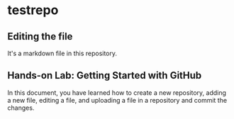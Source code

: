 # testrepo

## Editing the file

It's a markdown file in this repository.

## Hands-on Lab: Getting Started with GitHub
In this document, you have learned how to create a new repository, adding a new file, editing a file, and uploading a file in a repository and commit the changes.
